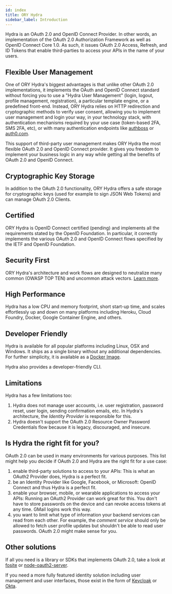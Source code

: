 ```yaml
---
id: index
title: ORY Hydra
sidebar_label: Introduction
---
```


Hydra is an OAuth 2.0 and OpenID Connect Provider. In other words, an
implementation of the OAuth 2.0 Authorization Framework as well as OpenID
Connect Core 1.0. As such, it issues OAuth 2.0 Access, Refresh, and ID Tokens
that enable third-parties to access your APIs in the name of your users.

## Flexible User Management

One of ORY Hydra's biggest advantages is that unlike other OAuth 2.0
implementations, it implements the OAuth and OpenID Connect standard without
forcing you to use a "Hydra User Management" (login, logout, profile management,
registration), a particular template engine, or a predefined front-end. Instead,
ORY Hydra relies on HTTP redirection and cryptographic methods to verify user
consent, allowing you to implement user management and login your way, in your
technology stack, with authentication mechanisms required by your use case
(token-based 2FA, SMS 2FA, etc), or with many authentication endpoints like
[authboss](https://github.com/go-authboss/authboss) or
[auth0.com](https://auth0.com/).

This support of third-party user management makes ORY Hydra the most flexible
OAuth 2.0 and OpenID Connect provider. It gives you freedom to implement your
business logic in any way while getting all the benefits of OAuth 2.0 and OpenID
Connect.

## Cryptographic Key Storage

In addition to the OAuth 2.0 functionality, ORY Hydra offers a safe storage for
cryptographic keys (used for example to sign JSON Web Tokens) and can manage
OAuth 2.0 Clients.

## Certified

ORY Hydra is OpenID Connect certified (pending) and implements all the
requirements stated by the OpenID Foundation. In particular, it correctly
implements the various OAuth 2.0 and OpenID Connect flows specified by the IETF
and OpenID Foundation.

## Security First

ORY Hydra's architecture and work flows are designed to neutralize many common
(OWASP TOP TEN) and uncommon attack vectors.
[Learn more](https://www.ory.sh/docs/guides/master/hydra/5-security/).

## High Performance

Hydra has a low CPU and memory footprint, short start-up time, and scales
effortlessly up and down on many platforms including Heroku, Cloud Foundry,
Docker, Google Container Engine, and others.

## Developer Friendly

Hydra is available for all popular platforms including Linux, OSX and Windows.
It ships as a single binary without any additional dependencies. For further
simplicity, it is available as a
[Docker Image](https://hub.docker.com/r/oryd/hydra/).

Hydra also provides a developer-friendly CLI.

## Limitations

Hydra has a few limitations too:

1. Hydra does not manage user accounts, i.e. user registration, password reset,
   user login, sending confirmation emails, etc. In Hydra's architecture, the
   _Identity Provider_ is responsible for this.
2. Hydra doesn't support the OAuth 2.0 Resource Owner Password Credentials flow
   because it is legacy, discouraged, and insecure.

## Is Hydra the right fit for you?

OAuth 2.0 can be used in many environments for various purposes. This list might
help you decide if OAuth 2.0 and Hydra are the right fit for a use case:

1. enable third-party solutions to access to your APIs: This is what an OAuth2
   Provider does, Hydra is a perfect fit.
2. be an Identity Provider like Google, Facebook, or Microsoft: OpenID Connect
   and thus Hydra is a perfect fit.
3. enable your browser, mobile, or wearable applications to access your APIs:
   Running an OAuth2 Provider can work great for this. You don't have to store
   passwords on the device and can revoke access tokens at any time. GMail
   logins work this way.
4. you want to limit what type of information your backend services can read
   from each other. For example, the _comment service_ should only be allowed to
   fetch user profile updates but shouldn't be able to read user passwords.
   OAuth 2.0 might make sense for you.

## Other solutions

If all you need is a library or SDKs that implements OAuth 2.0, take a look at
[fosite](https://github.com/ory/fosite) or
[node-oauth2-server](https://github.com/oauthjs/node-oauth2-server).

If you need a more fully featured identity solution including user management
and user interfaces, those exist in the form of
[Keycloak](https://www.keycloak.org) or [Okta](https://www.okta.com).
